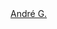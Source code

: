 <script type="text/javascript" src="https://platform.linkedin.com/badges/js/profile.js" async defer></script>
<div class="LI-profile-badge"  data-version="v1" data-size="medium" data-locale="en_US" data-type="horizontal" data-theme="dark" data-vanity="aguergolet"><a class="LI-simple-link" href='https://br.linkedin.com/in/aguergolet?trk=profile-badge'>André G.</a></div>